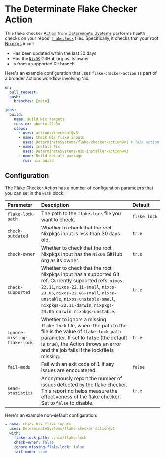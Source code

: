 # The Determinate Flake Checker Action

This flake checker [Action] from [Determinate Systems][detsys] performs health checks on your repos' [`flake.lock`][lock] files.
Specifically, it checks that your root [Nixpkgs] input:

* Has been updated within the last 30 days
* Has the [`NixOS`][nixos-org] GitHub org as its owner
* Is from a supported Git branch

Here's an example configuration that uses `flake-checker-action` as part of a broader Actions workflow involving Nix.

```yaml
on:
  pull_request:
  push:
    branches: [main]

jobs:
  build:
    name: Build Nix targets
    runs-on: ubuntu-22.04
    steps:
      - uses: actions/checkout@v3
      - name: Check Nix flake inputs
        uses: DeterminateSystems/flake-checker-action@v1 # This action
      - name: Install Nix
        uses: DeterminateSystems/nix-installer-action@v3
      - name: Build default package
        run: nix build
```

## Configuration

The Flake Checker Action has a number of configuration parameters that you can set in the `with` block:

Parameter | Description | Default
:---------|:------------|:-------
`flake-lock-path` | The path to the `flake.lock` file you want to check. | `flake.lock`
`check-outdated` | Whether to check that the root Nixpkgs input is less than 30 days old. | `true`
`check-owner` | Whether to check that the root Nixpkgs input has the `NixOS` GitHub org as its owner. | `true`
`check-supported` | Whether to check that the root Nixpkgs input has a supported Git ref. Currently supported refs: `nixos-22.11`, `nixos-22.11-small`, `nixos-23.05`, `nixos-23.05-small`, `nixos-unstable`, `nixos-unstable-small`, `nixpkgs-22.11-darwin`, `nixpkgs-23.05-darwin`, `nixpkgs-unstable`. | `true`
`ignore-missing-flake-lock` | Whether to ignore a missing `flake.lock` file, where the path to the file is the value of `flake-lock-path` parameter. If set to `false` (the default is `true`), the Action throws an error and the job fails if the lockfile is missing. | `true`
`fail-mode` | Fail with an exit code of 1 if any issues are encountered. | `false`
`send-statistics` | Anonymously report the number of issues detected by the flake checker. This reporting helps measure the effectiveness of the flake checker. Set to `false` to disable. | `true`

Here's an example non-default configuration:

```yaml
- name: Check Nix flake inputs
  uses: DeterminateSystems/flake-checker-action@v1
  with:
    flake-lock-path: ./nix/flake.lock
    check-owner: false
    ignore-missing-flake-lock: false
    fail-mode: true
```

[action]: https://github.com/features/actions
[detsys]: https://determinate.systems
[lock]: https://zero-to-nix.com/concepts/flakes#lockfile
[nixos-org]: https://github.com/NixOS
[nixpkgs]: https://github.com/NixOS/nixpkgs
